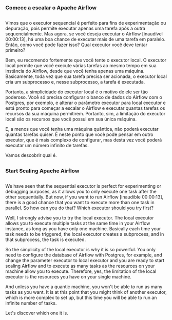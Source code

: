 ### Comece a escalar o Apache Airflow
##
Vimos que o executor sequencial é perfeito para fins de experimentação ou depuração, pois permite executar apenas uma tarefa após a outra sequencialmente. Mas agora, se você deseja executar o Airflow [inaudível 00:00:13], há uma boa chance de executar mais de uma tarefa em paralelo. Então, como você pode fazer isso? Qual executor você deve tentar primeiro?

Bem, eu recomendo fortemente que você tente o executor local. O executor local permite que você execute várias tarefas ao mesmo tempo em sua instância do Airflow, desde que você tenha apenas uma máquina. Basicamente, toda vez que sua tarefa precisa ser acionada, o executor local cria um subprocesso e, nesse subprocesso, a tarefa é executada.

Portanto, a simplicidade do executor local é o motivo de ele ser tão poderoso. Você só precisa configurar o banco de dados do Airflow com o Postgres, por exemplo, e alterar o parâmetro executor para local executor e está pronto para começar a escalar o Airflow e executar quantas tarefas os recursos da sua máquina permitirem. Portanto, sim, a limitação do executor local são os recursos que você possui em sua única máquina.

E, a menos que você tenha uma máquina quântica, não poderá executar quantas tarefas quiser. É neste ponto que você pode pensar em outro executor, que é mais complexo de configurar, mas desta vez você poderá executar um número infinito de tarefas.

Vamos descobrir qual é.

##
### Start Scaling Apache Airflow
##
We have seen that the sequential executor is perfect for experimenting or debugging purposes, as it allows you to only execute one task after the other sequentially. But now, if you want to run Airflow [inaudible 00:00:13], there is a good chance that you want to execute more than one task in parallel. So how can you do that? Which executor should you try first?

Well, I strongly advise you to try the local executor. The local executor allows you to execute multiple tasks at the same time in your Airflow instance, as long as you have only one machine. Basically each time your task needs to be triggered, the local executor creates a subprocess, and in that subprocess, the task is executed.

So the simplicity of the local executor is why it is so powerful. You only need to configure the database of Airflow with Postgres, for example, and change the parameter executor to local executor and you are ready to start scaling Airflow and to execute as many tasks as the resources on your machine allow you to execute. Therefore, yes, the limitation of the local executor is the resources you have on your single machine. 

And unless you have a quantic machine, you won't be able to run as many tasks as you want. It is at this point that you might think of another executor, which is more complex to set up, but this time you will be able to run an infinite number of tasks. 

Let's discover which one it is.

